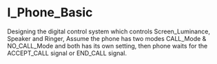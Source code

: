 # I_Phone_Basic
Designing the digital control system which controls Screen_Luminance, Speaker and Ringer, Assume the phone has two modes CALL_Mode &amp; NO_CALL_Mode and both has its own setting, then phone waits for the ACCEPT_CALL signal or END_CALL signal.
